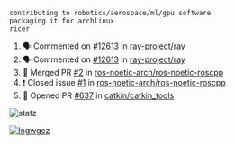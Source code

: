 ```
contributing to robotics/aerospace/ml/gpu software
packaging it for archlinux
ricer
```

<!--START_SECTION:activity-->
1. 🗣 Commented on [#12613](https://github.com/ray-project/ray/issues/12613) in [ray-project/ray](https://github.com/ray-project/ray)
2. 🗣 Commented on [#12613](https://github.com/ray-project/ray/issues/12613) in [ray-project/ray](https://github.com/ray-project/ray)
3. 🎉 Merged PR [#2](https://github.com/ros-noetic-arch/ros-noetic-roscpp/pull/2) in [ros-noetic-arch/ros-noetic-roscpp](https://github.com/ros-noetic-arch/ros-noetic-roscpp)
4. ❗️ Closed issue [#1](https://github.com/ros-noetic-arch/ros-noetic-roscpp/issues/1) in [ros-noetic-arch/ros-noetic-roscpp](https://github.com/ros-noetic-arch/ros-noetic-roscpp)
5. 💪 Opened PR [#637](https://github.com/catkin/catkin_tools/pull/637) in [catkin/catkin_tools](https://github.com/catkin/catkin_tools)
<!--END_SECTION:activity-->


![statz](https://github-readme-stats.vercel.app/api?username=acxz&include_all_commits=true&show_icons=true)

[![lngwgez](https://github-readme-stats.vercel.app/api/top-langs/?username=acxz&layout=compact)](https://github.com/acxz/github-readme-stats)


<!--
**acxz/acxz** is a ✨ _special_ ✨ repository because its `README.md` (this file) appears on your GitHub profile.

Here are some ideas to get you started:

- 🔭 I’m currently working on ...
- 🌱 I’m currently learning ...
- 👯 I’m looking to collaborate on ...
- 🤔 I’m looking for help with ...
- 💬 Ask me about ...
- 📫 How to reach me: ...
- 😄 Pronouns: ...
- ⚡ Fun fact: ...
-->

